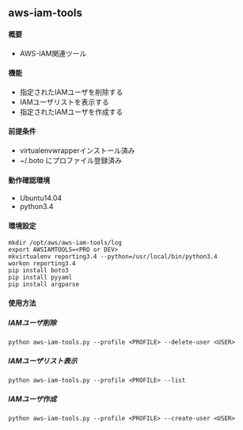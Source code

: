 aws-iam-tools
------------

#### 概要

* AWS-IAM関連ツール

#### 機能

* 指定されたIAMユーザを削除する
* IAMユーザリストを表示する
* 指定されたIAMユーザを作成する

#### 前提条件

* virtualenvwrapperインストール済み
* ~/.boto にプロファイル登録済み

#### 動作確認環境

* Ubuntu14.04
* python3.4

#### 環境設定

```
mkdir /opt/aws/aws-iam-tools/log
export AWSIAMTOOLS=<PRO or DEV>
mkvirtualenv reporting3.4 --python=/usr/local/bin/python3.4
workon reporting3.4
pip install boto3
pip install pyyaml
pip install argparse
```

#### 使用方法

##### IAMユーザ削除

```
python aws-iam-tools.py --profile <PROFILE> --delete-user <USER>
```

##### IAMユーザリスト表示

```
python aws-iam-tools.py --profile <PROFILE> --list
```

##### IAMユーザ作成

```
python aws-iam-tools.py --profile <PROFILE> --create-user <USER>
```


